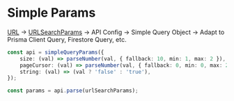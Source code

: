 # Simple Params

[URL](https://developer.mozilla.org/en-US/docs/Web/API/URL) -> [URLSearchParams](https://developer.mozilla.org/en-US/docs/Web/API/URLSearchParams) -> API Config -> Simple Query Object -> Adapt to Prisma Client Query, Firestore Query, etc.

```typescript
const api = simpleQueryParams({
	size: (val) => parseNumber(val, { fallback: 10, min: 1, max: 2 }),
	pageCursor: (val) => parseNumber(val, { fallback: 0, min: 0, max: 2 }),
	string: (val) => (val ? 'false' : 'true'),
});

const params = api.parse(urlSearchParams);
```
